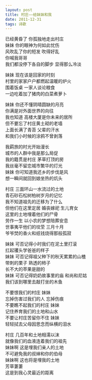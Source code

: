 ```yaml
---
layout: post
title: 村庄——给妹妹和我
date: 2011-12-31
tags: 诗歌
---
```

已经黄昏了  你孤独地走出村庄  
妹妹  你的眼神为何如此忧伤  
风吹乱了你的短发  吹得好乱  
你喊我哥哥  
我们都没停下各自的脚步  显得那么冷淡  

妹妹  现在该是回家的时刻  
村里的家家户户都燃起温暖的炉火  
围着饭桌  一家人谈论粮食  
一边吃着加了猪肉的白菜煮萝卜  

妹妹  你还不懂阴晴圆缺的月亮  
你满是对外面世界的向往  
我也知道  高楼大厦是你未来的居所  
但不要忘了村庄黄土砌的老墙  
上面长满了青苔  父辈的汗水  
和我们小时候的涂鸦不曾剥落  

我羁旅的时光开始漫长  
城市的人群中我是那么局促  
我的籍贯是村庄  茅草打顶的房  
我丝毫不留恋城市繁华的灯光  
妹妹  你可知道我还乡的步伐是风  
想一瞬间就回到娘坐热的炕头  

村庄  三面环山一水流过的土地  
青石砂石松树柏树岁月的记忆  
我不知道祖先的迁移为了什么  
但他们在这里定居  婚丧嫁祀  生儿育女  
这里的土地埋着他们的尸骨  
劳作一生  以小农的梦想陪葬安息  
世事夷平他们的坟茔  三月十月  
爷爷焚的香火和纸钱烧得那般孤寂  

妹妹  可否记得小时我们在泥土里打滚  
扛起䦆头学爸爸的样子  
妹妹  可否记得祖父种下的秋天累累的山楂  
带刺的栗子  熟透的柿子  
长不大的苹果是甜的  
妹妹  可否记得奶奶故事里的庙  和尚和尼姑  
我们该到哪里去敲打坐的木鱼  

不要恨我们的村庄  妹妹  
忘掉伤害过我们的人  忘掉伤痕  
不要瞧不起我们的村庄  妹妹  
记住养育我们的土地和山水  
不要让村庄苦留你不住  妹妹  
轻轻拭去父母因思念而纵横的泪水  

村庄  几百年和土地相濡以沫  
就像我们的血液连着我们的祖先  
妹妹啊  这是埋我们亲人的土地  
不可避免我的叔婶和你的伯母  
妹妹啊  这也将是埋我的土地  
芳草萋萋  
这是到我心灵最近的距离  